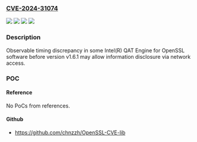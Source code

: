 ### [CVE-2024-31074](https://cve.mitre.org/cgi-bin/cvename.cgi?name=CVE-2024-31074)
![](https://img.shields.io/static/v1?label=Product&message=Intel(R)%20QAT%20Engine%20for%20OpenSSL%20software&color=blue)
![](https://img.shields.io/static/v1?label=Version&message=before%20version%20v1.6.1%20&color=brightgreen)
![](https://img.shields.io/static/v1?label=Vulnerability&message=Observable%20timing%20discrepancy&color=brightgreen)
![](https://img.shields.io/static/v1?label=Vulnerability&message=information%20disclosure&color=brightgreen)

### Description

Observable timing discrepancy in some Intel(R) QAT Engine for OpenSSL software before version v1.6.1 may allow information disclosure via network access.

### POC

#### Reference
No PoCs from references.

#### Github
- https://github.com/chnzzh/OpenSSL-CVE-lib

